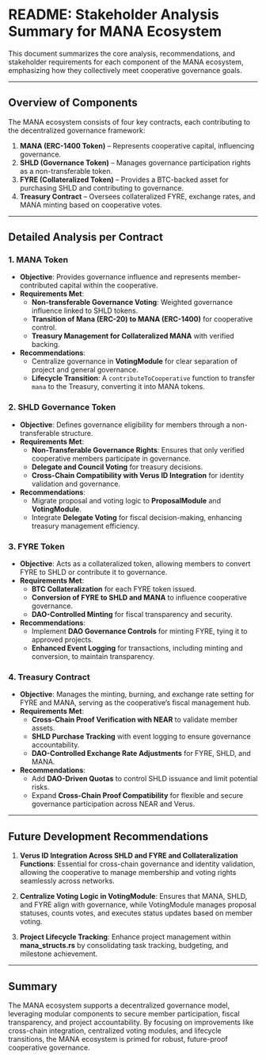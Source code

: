 
# README: Stakeholder Analysis Summary for MANA Ecosystem

This document summarizes the core analysis, recommendations, and stakeholder requirements for each component of the MANA ecosystem, emphasizing how they collectively meet cooperative governance goals.

---

## Overview of Components

The MANA ecosystem consists of four key contracts, each contributing to the decentralized governance framework:

1. **MANA (ERC-1400 Token)** – Represents cooperative capital, influencing governance.
2. **SHLD (Governance Token)** – Manages governance participation rights as a non-transferable token.
3. **FYRE (Collateralized Token)** – Provides a BTC-backed asset for purchasing SHLD and contributing to governance.
4. **Treasury Contract** – Oversees collateralized FYRE, exchange rates, and MANA minting based on cooperative votes.

---

## Detailed Analysis per Contract

### 1. **MANA Token**
   - **Objective**: Provides governance influence and represents member-contributed capital within the cooperative.
   - **Requirements Met**:
     - **Non-transferable Governance Voting**: Weighted governance influence linked to SHLD tokens.
     - **Transition of Mana (ERC-20) to MANA (ERC-1400)** for cooperative control.
     - **Treasury Management for Collateralized MANA** with verified backing.
   - **Recommendations**:
     - Centralize governance in **VotingModule** for clear separation of project and general governance.
     - **Lifecycle Transition**: A `contributeToCooperative` function to transfer `mana` to the Treasury, converting it into MANA tokens.

### 2. **SHLD Governance Token**
   - **Objective**: Defines governance eligibility for members through a non-transferable structure.
   - **Requirements Met**:
     - **Non-Transferable Governance Rights**: Ensures that only verified cooperative members participate in governance.
     - **Delegate and Council Voting** for treasury decisions.
     - **Cross-Chain Compatibility with Verus ID Integration** for identity validation and governance.
   - **Recommendations**:
     - Migrate proposal and voting logic to **ProposalModule** and **VotingModule**.
     - Integrate **Delegate Voting** for fiscal decision-making, enhancing treasury management efficiency.

### 3. **FYRE Token**
   - **Objective**: Acts as a collateralized token, allowing members to convert FYRE to SHLD or contribute it to governance.
   - **Requirements Met**:
     - **BTC Collateralization** for each FYRE token issued.
     - **Conversion of FYRE to SHLD and MANA** to influence cooperative governance.
     - **DAO-Controlled Minting** for fiscal transparency and security.
   - **Recommendations**:
     - Implement **DAO Governance Controls** for minting FYRE, tying it to approved projects.
     - **Enhanced Event Logging** for transactions, including minting and conversion, to maintain transparency.

### 4. **Treasury Contract**
   - **Objective**: Manages the minting, burning, and exchange rate setting for FYRE and MANA, serving as the cooperative’s fiscal management hub.
   - **Requirements Met**:
     - **Cross-Chain Proof Verification with NEAR** to validate member assets.
     - **SHLD Purchase Tracking** with event logging to ensure governance accountability.
     - **DAO-Controlled Exchange Rate Adjustments** for FYRE, SHLD, and MANA.
   - **Recommendations**:
     - Add **DAO-Driven Quotas** to control SHLD issuance and limit potential risks.
     - Expand **Cross-Chain Proof Compatibility** for flexible and secure governance participation across NEAR and Verus.

---

## Future Development Recommendations

1. **Verus ID Integration Across SHLD and FYRE and Collateralization Functions**: Essential for cross-chain governance and identity validation, allowing the cooperative to manage membership and voting rights seamlessly across networks.

2. **Centralize Voting Logic in VotingModule**: Ensures that MANA, SHLD, and FYRE align with governance, while VotingModule manages proposal statuses, counts votes, and executes status updates based on member voting.

3. **Project Lifecycle Tracking**: Enhance project management within **mana_structs.rs** by consolidating task tracking, budgeting, and milestone achievement.

---

## Summary

The MANA ecosystem supports a decentralized governance model, leveraging modular components to secure member participation, fiscal transparency, and project accountability. By focusing on improvements like cross-chain integration, centralized voting modules, and lifecycle transitions, the MANA ecosystem is primed for robust, future-proof cooperative governance.
